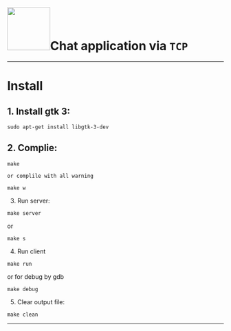 # <img src="https://d3njjcbhbojbot.cloudfront.net/api/utilities/v1/imageproxy/https://coursera-course-photos.s3.amazonaws.com/b4/46d9e0795611e7944fcd8c9517c543/tcpIP.jpg?auto=format%2Ccompress&dpr=1" width="100" />Chat application via `TCP`

***
# Install
## 1. Install gtk 3:
```
sudo apt-get install libgtk-3-dev
```
## 2. Complie:
```
make
```
`or complile with all warning`
```
make w
```
3. Run server:
```
make server
```
or 
```
make s
```
4. Run client
```
make run
```
or for debug by gdb
```
make debug
```
5. Clear output file:
```
make clean
```
----
